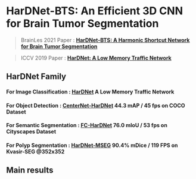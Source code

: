 # HarDNet-BTS: An Efficient 3D CNN for Brain Tumor Segmentation
> BrainLes 2021 Paper : [**HarDNet-BTS: A Harmonic Shortcut Network for Brain Tumor Segmentation**](https://link.springer.com/chapter/10.1007/978-3-031-08999-2_21)

> ICCV 2019 Paper : [**HarDNet: A Low Memory Traffic Network**](https://arxiv.org/abs/1909.00948)

## HarDNet Family
#### For Image Classification : [HarDNet](https://github.com/PingoLH/Pytorch-HarDNet) A Low Memory Traffic Network
#### For Object Detection : [CenterNet-HarDNet](https://github.com/PingoLH/CenterNet-HarDNet) 44.3 mAP / 45 fps on COCO Dataset
#### For Semantic Segmentation : [FC-HarDNet](https://github.com/PingoLH/FCHarDNet)  76.0 mIoU / 53 fps on Cityscapes Dataset
#### For Polyp Segmentation : [HarDNet-MSEG](https://github.com/james128333/HarDNet-MSEG) 90.4% mDice / 119 FPS on Kvasir-SEG @352x352

## Main results
